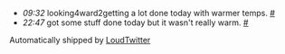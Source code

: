 <html><body><ul class="loudtwitter"><li><em>09:32</em> looking4ward2getting a lot done today with warmer temps. <a href="http://twitter.com/merrill517/statuses/1321903412">#</a></li> <li><em>22:47</em> got some stuff done today but it wasn't really warm. <a href="http://twitter.com/merrill517/statuses/1325638873">#</a></li></ul>Automatically shipped by <a href="http://www.loudtwitter.com">LoudTwitter</a></body></html>